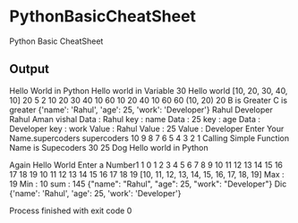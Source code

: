 # PythonBasicCheatSheet
Python Basic CheatSheet
<h2>Output</h2>
Hello World in Python
Hello world in Variable
30
Hello world
[10, 20, 30, 40, 10]
20
5
2
10
20
30
40
10
60
10
20
40
10
60
60
(10, 20)
20
B is Greater
C is greater
{'name': 'Rahul', 'age': 25, 'work': 'Developer'}
Rahul
Developer
Rahul
Aman
vishal
Data : Rahul key : name
Data : 25 key : age
Data : Developer key : work
Value : Rahul
Value : 25
Value : Developer
Enter Your Name.supercoders
supercoders
10
9
8
7
6
5
4
3
2
1
Calling Simple Function
Name is Supecoders
30
25
Dog
Hello world in Python

Again Hello World
Enter a Number1
1
0
1
2
3
4
5
6
7
8
9
10
11
12
13
14
15
16
17
18
19
10
11
12
13
14
15
16
17
18
19
[10, 11, 12, 13, 14, 15, 16, 17, 18, 19]
Max : 19
Min : 10
sum : 145
{"name": "Rahul", "age": 25, "work": "Developer"}
Dic {'name': 'Rahul', 'age': 25, 'work': 'Developer'}

Process finished with exit code 0
